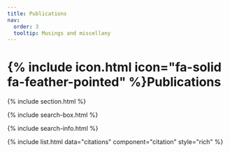 ```yaml
---
title: Publications
nav:
  order: 3
  tooltip: Musings and miscellany
---
```


# {% include icon.html icon="fa-solid fa-feather-pointed" %}Publications

{% include section.html %}

{% include search-box.html %}

{% include search-info.html %}

{% include list.html data="citations" component="citation" style="rich" %}
